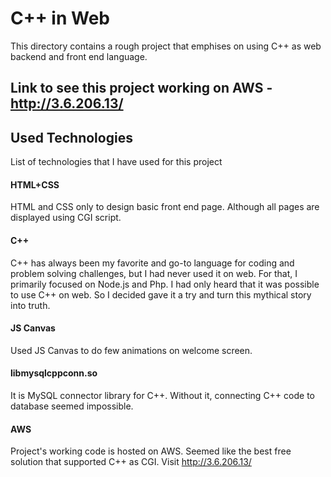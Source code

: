 # C++ in Web
This directory contains a rough project that emphises on using C++ as web backend and front end language.

## Link to see this project working on AWS - http://3.6.206.13/

## Used Technologies

List of technologies that I have used for this project
#### HTML+CSS
  HTML and CSS only to design basic front end page. Although all pages are displayed using CGI script.

#### C++
  C++ has always been my favorite and go-to language for coding and problem solving challenges, but I had never used it on web. For that, I primarily focused on Node.js and Php. I had only heard that it was possible to use C++ on web. So I decided gave it a try and turn this mythical story into truth.
 
#### JS Canvas
  Used JS Canvas to do few animations on welcome screen.
  
#### libmysqlcppconn.so
  It is MySQL connector library for C++. Without it, connecting C++ code to database seemed impossible.

#### AWS
  Project's working code is hosted on AWS. Seemed like the best free solution that supported C++ as CGI. Visit http://3.6.206.13/
